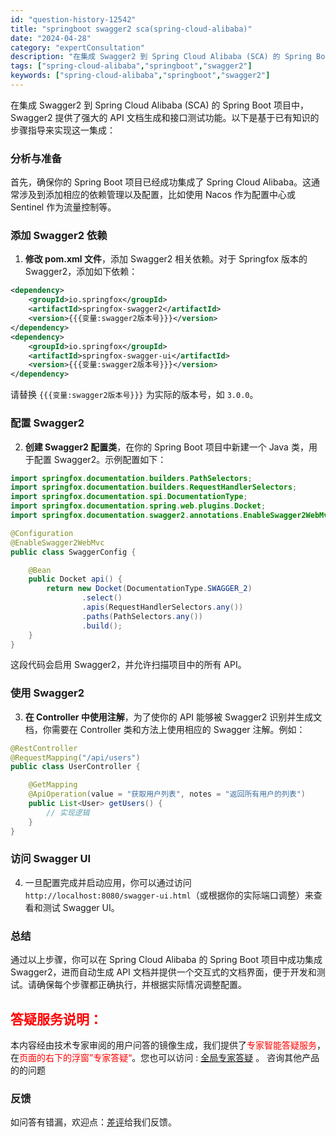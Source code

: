 ```yaml
---
id: "question-history-12542"
title: "springboot swagger2 sca(spring-cloud-alibaba)"
date: "2024-04-28"
category: "expertConsultation"
description: "在集成 Swagger2 到 Spring Cloud Alibaba (SCA) 的 Spring Boot 项目中，Swagger2 提供了强大的 API 文档生成和接口测试功能。以下是基于已有知识的步骤指导来实现这一集成：### 分析与准备首先，确保你的 Spring Boot 项目已经成功集"
tags: ["spring-cloud-alibaba","springboot","swagger2"]
keywords: ["spring-cloud-alibaba","springboot","swagger2"]
---
```


在集成 Swagger2 到 Spring Cloud Alibaba (SCA) 的 Spring Boot 项目中，Swagger2 提供了强大的 API 文档生成和接口测试功能。以下是基于已有知识的步骤指导来实现这一集成：

### 分析与准备

首先，确保你的 Spring Boot 项目已经成功集成了 Spring Cloud Alibaba。这通常涉及到添加相应的依赖管理以及配置，比如使用 Nacos 作为配置中心或 Sentinel 作为流量控制等。

### 添加 Swagger2 依赖

1. **修改 pom.xml 文件**，添加 Swagger2 相关依赖。对于 Springfox 版本的 Swagger2，添加如下依赖：

```xml
<dependency>
    <groupId>io.springfox</groupId>
    <artifactId>springfox-swagger2</artifactId>
    <version>{{{变量:swagger2版本号}}}</version>
</dependency>
<dependency>
    <groupId>io.springfox</groupId>
    <artifactId>springfox-swagger-ui</artifactId>
    <version>{{{变量:swagger2版本号}}}</version>
</dependency>
```

请替换 `{{{变量:swagger2版本号}}}` 为实际的版本号，如 `3.0.0`。

### 配置 Swagger2

2. **创建 Swagger2 配置类**，在你的 Spring Boot 项目中新建一个 Java 类，用于配置 Swagger2。示例配置如下：

```java
import springfox.documentation.builders.PathSelectors;
import springfox.documentation.builders.RequestHandlerSelectors;
import springfox.documentation.spi.DocumentationType;
import springfox.documentation.spring.web.plugins.Docket;
import springfox.documentation.swagger2.annotations.EnableSwagger2WebMvc;

@Configuration
@EnableSwagger2WebMvc
public class SwaggerConfig {

    @Bean
    public Docket api() {
        return new Docket(DocumentationType.SWAGGER_2)
                .select()
                .apis(RequestHandlerSelectors.any())
                .paths(PathSelectors.any())
                .build();
    }
}
```

这段代码会启用 Swagger2，并允许扫描项目中的所有 API。

### 使用 Swagger2

3. **在 Controller 中使用注解**，为了使你的 API 能够被 Swagger2 识别并生成文档，你需要在 Controller 类和方法上使用相应的 Swagger 注解。例如：

```java
@RestController
@RequestMapping("/api/users")
public class UserController {

    @GetMapping
    @ApiOperation(value = "获取用户列表", notes = "返回所有用户的列表")
    public List<User> getUsers() {
        // 实现逻辑
    }
}
```

### 访问 Swagger UI

4. 一旦配置完成并启动应用，你可以通过访问 `http://localhost:8080/swagger-ui.html`（或根据你的实际端口调整）来查看和测试 Swagger UI。

### 总结

通过以上步骤，你可以在 Spring Cloud Alibaba 的 Spring Boot 项目中成功集成 Swagger2，进而自动生成 API 文档并提供一个交互式的文档界面，便于开发和测试。请确保每个步骤都正确执行，并根据实际情况调整配置。
## <font color="#FF0000">答疑服务说明：</font> 

本内容经由技术专家审阅的用户问答的镜像生成，我们提供了<font color="#FF0000">专家智能答疑服务</font>，在<font color="#FF0000">页面的右下的浮窗”专家答疑“</font>。您也可以访问 : [全局专家答疑](https://opensource.alibaba.com/chatBot) 。 咨询其他产品的的问题

### 反馈
如问答有错漏，欢迎点：[差评](https://ai.nacos.io/user/feedbackByEnhancerGradePOJOID?enhancerGradePOJOId=12635)给我们反馈。
